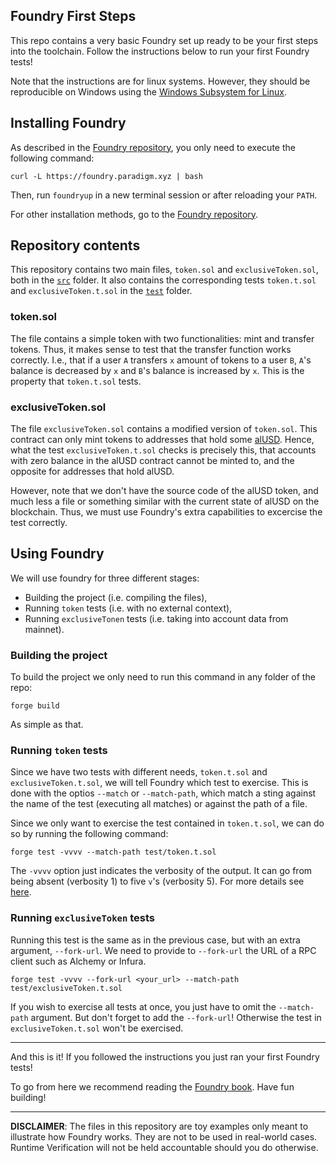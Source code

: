 Foundry First Steps
--------------------

This repo contains a very basic Foundry set up ready to be your first steps into the toolchain. Follow the instructions below to run your first Foundry tests!

Note that the instructions are for linux systems. However, they should be reproducible on Windows using the [Windows Subsystem for Linux](https://docs.microsoft.com/en-us/windows/wsl/).

Installing Foundry
------------------

As described in the [Foundry repository](https://github.com/foundry-rs/foundry/), you only need to execute the following command:

```
curl -L https://foundry.paradigm.xyz | bash
```

Then, run `foundryup` in a new terminal session or after reloading your `PATH`.

For other installation methods, go to the [Foundry repository](https://github.com/foundry-rs/foundry/).

Repository contents
-------------------

This repository contains two main files, `token.sol` and `exclusiveToken.sol`, both in the [`src`](./src/) folder.
It also contains the corresponding tests `token.t.sol` and `exclusiveToken.t.sol` in the [`test`](./test/) folder.

### token.sol

The file contains a simple token with two functionalities: mint and transfer tokens. Thus, it makes sense to test that the transfer function works correctly. I.e., that if a user `A` transfers `x` amount of tokens to a user `B`, `A`'s balance is decreased by `x` and `B`'s balance is increased by `x`. This is the property that `token.t.sol` tests.


### exclusiveToken.sol

The file `exclusiveToken.sol` contains a modified version of `token.sol`. This contract can only mint tokens to addresses that hold some [alUSD](https://etherscan.io/token/0xbc6da0fe9ad5f3b0d58160288917aa56653660e9). Hence, what the test `exclusiveToken.t.sol` checks is precisely this, that accounts with zero balance in the alUSD contract cannot be minted to, and the opposite for addresses that hold alUSD.

However, note that we don't have the source code of the alUSD token, and much less a file or something similar with the current state of alUSD on the blockchain. Thus, we must use Foundry's extra capabilities to excercise the test correctly.

Using Foundry
-------------

We will use foundry for three different stages:

- Building the project (i.e. compiling the files),
- Running `token` tests (i.e. with no external context),
- Running `exclusiveTonen` tests (i.e. taking into account data from mainnet).

### Building the project

To build the project we only need to run this command in any folder of the repo:

```
forge build
```

As simple as that.

### Running `token`  tests

Since we have two tests with different needs, `token.t.sol` and `exclusiveToken.t.sol`, we will tell Foundry which test to exercise. This is done with the optios `--match` or `--match-path`, which match a sting against the name of the test (executing all matches) or against the path of a file.

Since we only want to exercise the test contained in `token.t.sol`, we can do so by running the following command:

```
forge test -vvvv --match-path test/token.t.sol
```

The `-vvvv` option just indicates the verbosity of the output. It can go from being absent (verbosity 1) to five `v`'s (verbosity 5). For more details see [here](https://book.getfoundry.sh/forge/tests#logs-and-traces).

### Running `exclusiveToken` tests

Running this test is the same as in the previous case, but with an extra argument, `--fork-url`. We need to provide to `--fork-url` the URL of a RPC client such as Alchemy or Infura.

```
forge test -vvvv --fork-url <your_url> --match-path test/exclusiveToken.t.sol
```

If you wish to exercise all tests at once, you just have to omit the `--match-path` argument. But don't forget to add the `--fork-url`! Otherwise the test in `exclusiveToken.t.sol` won't be exercised.

-------


And this is it! If you followed the instructions you just ran your first Foundry tests!

To go from here we recommend reading the [Foundry book](https://book.getfoundry.sh). Have fun building!





---------------
**DISCLAIMER**: The files in this repository are toy examples only meant to illustrate how Foundry works. They are not to be used in real-world cases. Runtime Verification will not be held accountable should you do otherwise.
